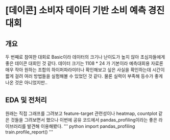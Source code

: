 # [데이콘] 소비자 데이터 기반 소비 예측 경진대회
## 개요
 두 번째로 참여한 대회로 Basic이라 데이터의 크기나 난이도가 높지 않아 초심자들에게 좋은 데이콘 대회인 것 같다.
데이터 크기는 1108 * 24 가 기본이라 예측대회용 자료론 매우 작아 원하는 조합의 하이퍼파라미터나 확인해보고 싶은 사실을
확인하는데 시간이 짧게 걸려 여러 방법들을 실험해볼 수 있었던 것 같다. 물론 실력이 부족해 등수가 좋게 나온 것은 아니었지만..
## EDA 및 전처리 
원래는 직접 그래프를 그려보고 feature-target 관련성이나 heatmap, countplot 같은 것들을 그려보면서 했으나
이번에 공유 코드에서 pandas_profiling이라는 좋은 라이브러리를 발견해 이용해봤다.
''' python
import pandas_profiling
train.profile_report()
'''

